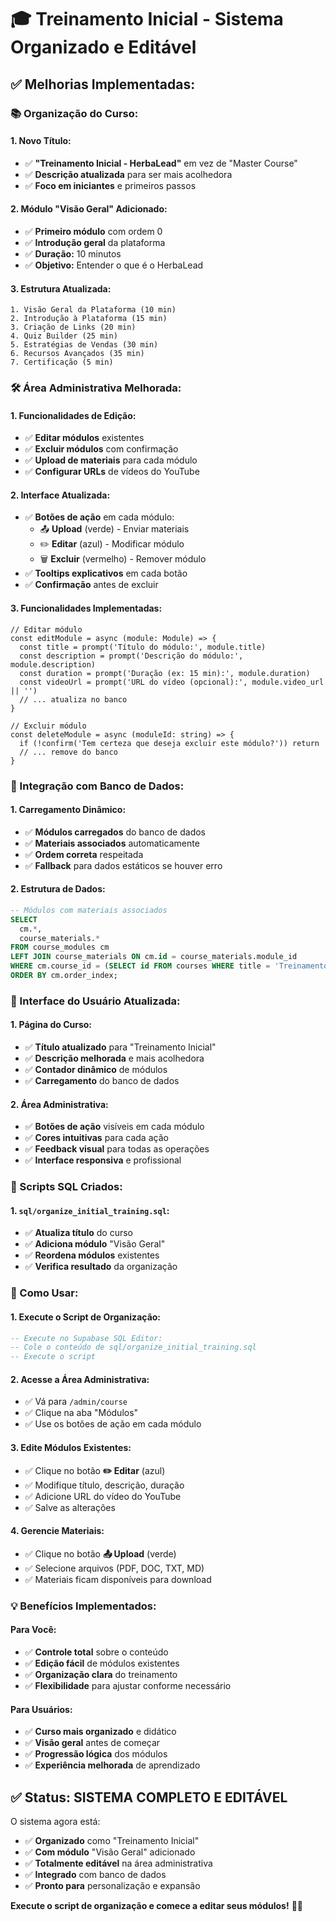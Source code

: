 # 🎓 Treinamento Inicial - Sistema Organizado e Editável

## ✅ **Melhorias Implementadas:**

### **📚 Organização do Curso:**

#### **1. Novo Título:**
- ✅ **"Treinamento Inicial - HerbaLead"** em vez de "Master Course"
- ✅ **Descrição atualizada** para ser mais acolhedora
- ✅ **Foco em iniciantes** e primeiros passos

#### **2. Módulo "Visão Geral" Adicionado:**
- ✅ **Primeiro módulo** com ordem 0
- ✅ **Introdução geral** da plataforma
- ✅ **Duração:** 10 minutos
- ✅ **Objetivo:** Entender o que é o HerbaLead

#### **3. Estrutura Atualizada:**
```
1. Visão Geral da Plataforma (10 min)
2. Introdução à Plataforma (15 min)
3. Criação de Links (20 min)
4. Quiz Builder (25 min)
5. Estratégias de Vendas (30 min)
6. Recursos Avançados (35 min)
7. Certificação (5 min)
```

### **🛠️ Área Administrativa Melhorada:**

#### **1. Funcionalidades de Edição:**
- ✅ **Editar módulos** existentes
- ✅ **Excluir módulos** com confirmação
- ✅ **Upload de materiais** para cada módulo
- ✅ **Configurar URLs** de vídeos do YouTube

#### **2. Interface Atualizada:**
- ✅ **Botões de ação** em cada módulo:
  - 📤 **Upload** (verde) - Enviar materiais
  - ✏️ **Editar** (azul) - Modificar módulo
  - 🗑️ **Excluir** (vermelho) - Remover módulo
- ✅ **Tooltips explicativos** em cada botão
- ✅ **Confirmação** antes de excluir

#### **3. Funcionalidades Implementadas:**
```tsx
// Editar módulo
const editModule = async (module: Module) => {
  const title = prompt('Título do módulo:', module.title)
  const description = prompt('Descrição do módulo:', module.description)
  const duration = prompt('Duração (ex: 15 min):', module.duration)
  const videoUrl = prompt('URL do vídeo (opcional):', module.video_url || '')
  // ... atualiza no banco
}

// Excluir módulo
const deleteModule = async (moduleId: string) => {
  if (!confirm('Tem certeza que deseja excluir este módulo?')) return
  // ... remove do banco
}
```

### **🔄 Integração com Banco de Dados:**

#### **1. Carregamento Dinâmico:**
- ✅ **Módulos carregados** do banco de dados
- ✅ **Materiais associados** automaticamente
- ✅ **Ordem correta** respeitada
- ✅ **Fallback** para dados estáticos se houver erro

#### **2. Estrutura de Dados:**
```sql
-- Módulos com materiais associados
SELECT 
  cm.*,
  course_materials.*
FROM course_modules cm
LEFT JOIN course_materials ON cm.id = course_materials.module_id
WHERE cm.course_id = (SELECT id FROM courses WHERE title = 'Treinamento Inicial - HerbaLead')
ORDER BY cm.order_index;
```

### **📱 Interface do Usuário Atualizada:**

#### **1. Página do Curso:**
- ✅ **Título atualizado** para "Treinamento Inicial"
- ✅ **Descrição melhorada** e mais acolhedora
- ✅ **Contador dinâmico** de módulos
- ✅ **Carregamento** do banco de dados

#### **2. Área Administrativa:**
- ✅ **Botões de ação** visíveis em cada módulo
- ✅ **Cores intuitivas** para cada ação
- ✅ **Feedback visual** para todas as operações
- ✅ **Interface responsiva** e profissional

### **🚀 Scripts SQL Criados:**

#### **1. `sql/organize_initial_training.sql`:**
- ✅ **Atualiza título** do curso
- ✅ **Adiciona módulo** "Visão Geral"
- ✅ **Reordena módulos** existentes
- ✅ **Verifica resultado** da organização

### **🎯 Como Usar:**

#### **1. Execute o Script de Organização:**
```sql
-- Execute no Supabase SQL Editor:
-- Cole o conteúdo de sql/organize_initial_training.sql
-- Execute o script
```

#### **2. Acesse a Área Administrativa:**
- ✅ Vá para `/admin/course`
- ✅ Clique na aba "Módulos"
- ✅ Use os botões de ação em cada módulo

#### **3. Edite Módulos Existentes:**
- ✅ Clique no botão **✏️ Editar** (azul)
- ✅ Modifique título, descrição, duração
- ✅ Adicione URL do vídeo do YouTube
- ✅ Salve as alterações

#### **4. Gerencie Materiais:**
- ✅ Clique no botão **📤 Upload** (verde)
- ✅ Selecione arquivos (PDF, DOC, TXT, MD)
- ✅ Materiais ficam disponíveis para download

### **💡 Benefícios Implementados:**

#### **Para Você:**
- ✅ **Controle total** sobre o conteúdo
- ✅ **Edição fácil** de módulos existentes
- ✅ **Organização clara** do treinamento
- ✅ **Flexibilidade** para ajustar conforme necessário

#### **Para Usuários:**
- ✅ **Curso mais organizado** e didático
- ✅ **Visão geral** antes de começar
- ✅ **Progressão lógica** dos módulos
- ✅ **Experiência melhorada** de aprendizado

## ✅ **Status: SISTEMA COMPLETO E EDITÁVEL**

O sistema agora está:
- ✅ **Organizado** como "Treinamento Inicial"
- ✅ **Com módulo** "Visão Geral" adicionado
- ✅ **Totalmente editável** na área administrativa
- ✅ **Integrado** com banco de dados
- ✅ **Pronto para** personalização e expansão

**Execute o script de organização e comece a editar seus módulos!** 🎯✨










